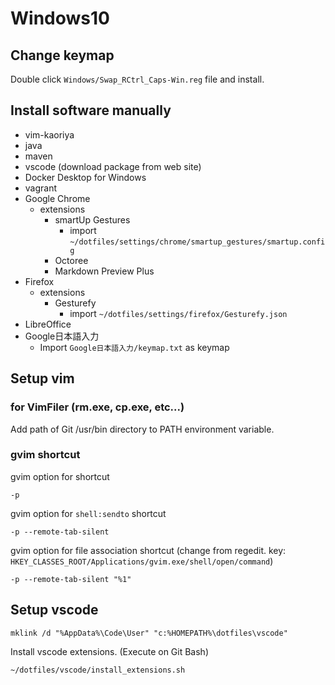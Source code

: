 # Windows10

## Change keymap
Double click `Windows/Swap_RCtrl_Caps-Win.reg` file and install.

## Install software manually
* vim-kaoriya
* java
* maven
* vscode (download package from web site)
* Docker Desktop for Windows
* vagrant
* Google Chrome
    * extensions
        * smartUp Gestures
            * import `~/dotfiles/settings/chrome/smartup_gestures/smartup.config`
        * Octoree
        * Markdown Preview Plus
* Firefox
    * extensions
        * Gesturefy
            * import `~/dotfiles/settings/firefox/Gesturefy.json`
* LibreOffice
* Google日本語入力
    * Import `Google日本語入力/keymap.txt` as keymap

## Setup vim

### for VimFiler (rm.exe, cp.exe, etc...)
Add path of Git /usr/bin directory to PATH environment variable.

### gvim shortcut

gvim option for shortcut

```
-p
```

gvim option for `shell:sendto` shortcut

```
-p --remote-tab-silent
```

gvim option for file association shortcut
(change from regedit. key: `HKEY_CLASSES_ROOT/Applications/gvim.exe/shell/open/command`)

```
-p --remote-tab-silent "%1"
```

## Setup vscode
```
mklink /d "%AppData%\Code\User" "c:%HOMEPATH%\dotfiles\vscode"
```

Install vscode extensions. (Execute on Git Bash)
```
~/dotfiles/vscode/install_extensions.sh
```

